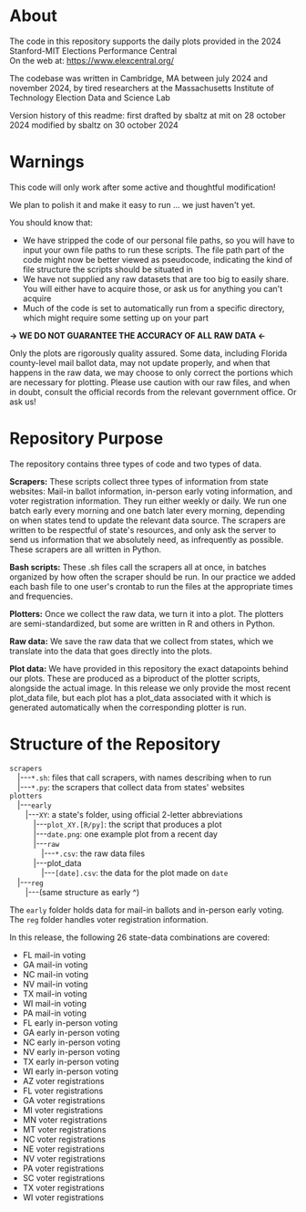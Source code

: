 # About
The code in this repository supports the daily plots provided in the
	2024 Stanford-MIT Elections Performance Central <br>
	On the web at: https://www.elexcentral.org/

The codebase was written in Cambridge, MA
	between july 2024 and november 2024,
	by tired researchers at the Massachusetts Institute of Technology
	Election Data and Science Lab

Version history of this readme:
	first drafted by sbaltz at mit on 28 october 2024
	modified by sbaltz on 30 october 2024

# Warnings
This code will only work after some active and thoughtful modification!

We plan to polish it and make it easy to run ... we just haven't yet.

You should know that:
* We have stripped the code of our personal file paths, so you will
  have to input your own file paths to run these scripts. The file
  path part of the code might now be better viewed as pseudocode,
  indicating the kind of file structure the scripts should be situated
  in
* We have not supplied any raw datasets that are too big to easily
  share. You will either have to acquire those, or ask us for anything
  you can't acquire
* Much of the code is set to automatically run from a specific 
  directory, which might require some setting up on your part

  
**-> WE DO NOT GUARANTEE THE ACCURACY OF ALL RAW DATA <-**

Only the plots are rigorously quality assured.
Some data, including Florida county-level mail ballot data, may not update
properly, and when that happens in the raw data, we may choose to only
correct the portions which are necessary for plotting. Please use
caution with our raw files, and when in doubt, consult
the official records from the relevant government office. Or ask us!


# Repository Purpose
The repository contains three types of code and two types of data.

**Scrapers:**
	These scripts collect three types of information from state websites:
	Mail-in ballot information, in-person early voting information, and
	voter registration information. They run either weekly or daily. We
	run one batch early every morning and one batch later every morning,
	depending on when states tend to update the relevant data source. The
	scrapers are written to be respectful of state's resources, and only
	ask the server to send us information that we absolutely need, as
	infrequently as possible. These scrapers are all written in Python.

**Bash scripts:**
	These .sh files call the scrapers all at once, in batches organized by
	how often the scraper should be run. In our practice we added each bash
	file to one user's crontab to run the files at the appropriate times
	and frequencies.

**Plotters:**
	Once we collect the raw data, we turn it into a plot. The plotters are
	semi-standardized, but some are written in R and others in Python.
	
 **Raw data:**
	We save the raw data that we collect from states, which we translate
	into the data that goes directly into the plots.

**Plot data:**
	We have provided in this repository the exact datapoints behind our
	plots. These are produced as a biproduct of the plotter scripts,
	alongside the actual image. In this release we only provide the most
	recent plot_data file, but each plot has a plot_data associated with it
	which is generated automatically when the corresponding plotter is run.

# Structure of the Repository
`scrapers`<br>
&emsp;|---`*.sh`: files that call scrapers, with names describing when to run<br>
&emsp;|---`*.py`: the scrapers that collect data from states' websites<br>
`plotters`<br>
&emsp;|---`early`<br>
&emsp;&emsp;|---`XY`: a state's folder, using official 2-letter abbreviations<br>
&emsp;&emsp;&emsp;|---`plot_XY.[R/py]`: the script that produces a plot<br>
&emsp;&emsp;&emsp;|---`date.png`: one example plot from a recent day<br>
&emsp;&emsp;&emsp;|---`raw`<br>
&emsp;&emsp;&emsp;&emsp;|---`*.csv`: the raw data files<br>
&emsp;&emsp;&emsp;|---plot_data<br>
&emsp;&emsp;&emsp;&emsp;|---`[date].csv`: the data for the plot made on `date`<br>
&emsp;|---`reg`<br>
&emsp;&emsp;|---(same structure as early ^)<br>


The `early` folder holds data for mail-in ballots and in-person early
voting. The `reg` folder handles voter registration information.


In this release, the following 26 state-data combinations are covered:
- FL mail-in voting
- GA mail-in voting
- NC mail-in voting
- NV mail-in voting
- TX mail-in voting
- WI mail-in voting
- PA mail-in voting
- FL early in-person voting
- GA early in-person voting
- NC early in-person voting
- NV early in-person voting
- TX early in-person voting
- WI early in-person voting
- AZ voter registrations
- FL voter registrations
- GA voter registrations
- MI voter registrations
- MN voter registrations
- MT voter registrations
- NC voter registrations
- NE voter registrations
- NV voter registrations
- PA voter registrations
- SC voter registrations
- TX voter registrations
- WI voter registrations
